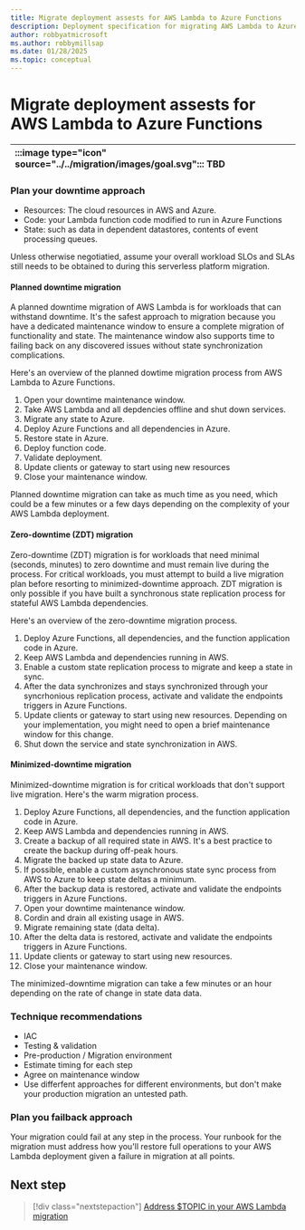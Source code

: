 ```yaml
---
title: Migrate deployment assests for AWS Lambda to Azure Functions
description: Deployment specification for migrating AWS Lambda to Azure Functions.
author: robbyatmicrosoft
ms.author: robbymillsap
ms.date: 01/28/2025
ms.topic: conceptual
---
```


# Migrate deployment assests for AWS Lambda to Azure Functions

| :::image type="icon" source="../../migration/images/goal.svg"::: TBD |
| :-- |

### Plan your downtime approach

- Resources: The cloud resources in AWS and Azure.
- Code: your Lambda function code modified to run in Azure Functions
- State: such as data in dependent datastores, contents of event processing queues.

Unless otherwise negotiatied, assume your overall workload SLOs and SLAs still needs to be obtained to during this serverless platform migration.

#### Planned downtime migration

A planned downtime migration of AWS Lambda is for workloads that can withstand downtime. It's the safest approach to migration because you have a dedicated maintenance window to ensure a complete migration of functionality and state. The maintenance window also supports time to failing back on any discovered issues without state synchronization complications.

Here's an overview of the planned dowtime migration process from AWS Lambda to Azure Functions.

  1. Open your downtime maintenance window.
  1. Take AWS Lambda and all depdencies offline and shut down services.
  1. Migrate any state to Azure.
  1. Deploy Azure Functions and all dependencies in Azure.
  1. Restore state in Azure.
  1. Deploy function code.
  1. Validate deployment.
  1. Update clients or gateway to start using new resources
  1. Close your maintenance window.

Planned downtime migration can take as much time as you need, which could be a few minutes or a few days depending on the complexity of your AWS Lambda deployment.

#### Zero-downtime (ZDT) migration

Zero-downtime (ZDT) migration is for workloads that need minimal (seconds, minutes) to zero downtime and must remain live during the process. For critical workloads, you must attempt to build a live migration plan before resorting to minimized-downtime approach. ZDT migration is only possible if you have built a synchronous state replication process for stateful AWS Lambda dependencies.

Here's an overview of the zero-downtime migration process.

  1. Deploy Azure Functions, all dependencies, and the function application code in Azure.
  1. Keep AWS Lambda and dependencies running in AWS.
  1. Enable a custom state replication process to migrate and keep a state in sync.
  1. After the data synchronizes and stays synchronized through your syncrhonious replication process, activate and validate the endpoints triggers in Azure Functions.
  1. Update clients or gateway to start using new resources. Depending on your implementation, you might need to open a brief maintenance window for this change.
  1. Shut down the service and state synchronization in AWS.

#### Minimized-downtime migration

Minimized-downtime migration is for critical workloads that don't support live migration. Here's the warm migration process.

  1. Deploy Azure Functions, all dependencies, and the function application code in Azure.
  1. Keep AWS Lambda and dependencies running in AWS.
  1. Create a backup of all required state in AWS. It's a best practice to create the backup during off-peak hours.
  1. Migrate the backed up state data to Azure.
  1. If possible, enable a custom asynchronous state sync process from AWS to Azure to keep state deltas a minimum.
  1. After the backup data is restored, activate and validate the endpoints triggers in Azure Functions.
  1. Open your downtime maintenance window.
  1. Cordin and drain all existing usage in AWS.
  1. Migrate remaining state (data delta).
  1. After the delta data is restored, activate and validate the endpoints triggers in Azure Functions.
  1. Update clients or gateway to start using new resources.
  1. Close your maintenance window.

The minimized-downtime migration can take a few minutes or an hour depending on the rate of change in state data data.

### Technique recommendations

- IAC
- Testing & validation
- Pre-production / Migration environment
- Estimate timing for each step
- Agree on maintenance window
- Use differfent approaches for different environments, but don't make your production migration an untested path.

### Plan you failback approach

Your migration could fail at any step in the process. Your runbook for the migration must address how you'll restore full operations to your AWS Lambda deployment given a failure in migration at all points.

## Next step

> [!div class="nextstepaction"]
> [Address $TOPIC in your AWS Lambda migration](./governance.md)